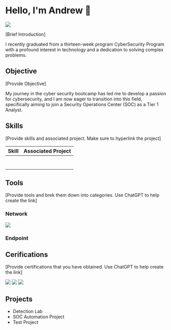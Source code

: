 # Hello, I'm Andrew 👋
 
  <a href="https://linkedin.com/in/andrewlukeman"><img src="https://img.shields.io/badge/-LinkedIn-0072b1?&style=for-the-badge&logo=linkedin&logoColor=white" /></a>

[Brief Introduction]

I recently graduated from a thirteen-week program CyberSecurity Program with a profound interest in technology and a dedication to solving complex problems.

## Objective
[Provide Objective]

My journey in the cyber security bootcamp has led me to develop a passion for cybersecurity, and I am now eager to transition into this field, specifically aiming to join a Security Operations Center (SOC) as a Tier 1 Analyst.

## Skills
[Provide skills and associated project. Make sure to hyperlink the project]

| Skill                                        | Associated Project          |
|----------------------------------------------|-----------------------------|
|                                              |                             
|                                              |
|                                              |
|                                              |
|                                              |
|                                              |
|                                              |

## Tools
[Provide tools and brek them down into categories. Use ChatGPT to help create the link]

### Network
<div>
 <img src="https://img.shields.io/badge/-Wireshark-1679A7?&style=for-the-badge&logo=Wireshark&logoColor=white" />
 
</div>

### Endpoint
<div></div>

## Cerifications
[Provide certifications that you have obtained. Use ChatGPT to help create the link]
<div>
 <img src="https://img.shields.io/badge/-CySA%2B-8C4E3C?&style=for-the-badge&logo=CompTIA&logoColor=white" />
 <img src="https://img.shields.io/badge/-Cybersecurity%20Essentials-003B5C?&style=for-the-badge&logo=CompTIA&logoColor=white" />
 <img src="https://img.shields.io/badge/-Network%20Essentials-003B5C?&style=for-the-badge&logo=CompTIA&logoColor=white" />

 </div>

## Projects
- Detection Lab
- SOC Automation Project
- Test Project
 
<!--
**AndrewDefends/AndrewDefends** is a ✨ _special_ ✨ repository because its `README.md` (this file) appears on your GitHub profile.

Here are some ideas to get you started:

- 🔭 I’m currently working on ...
- 🌱 I’m currently learning ...
- 👯 I’m looking to collaborate on ...
- 🤔 I’m looking for help with ...
- 💬 Ask me about ...
- 📫 How to reach me: ...
- 😄 Pronouns: ...
- ⚡ Fun fact: ...
-->

